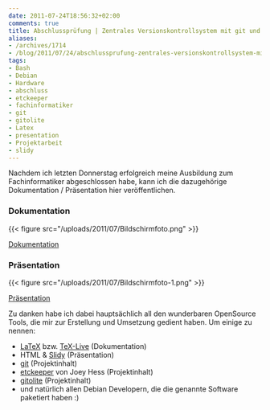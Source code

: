 ```yaml
---
date: 2011-07-24T18:56:32+02:00
comments: true
title: Abschlussprüfung | Zentrales Versionskontrollsystem mit git und etckeeper
aliases:
- /archives/1714
- /blog/2011/07/24/abschlussprufung-zentrales-versionskontrollsystem-mit-git-und-etckeeper
tags:
- Bash
- Debian
- Hardware
- abschluss
- etckeeper
- fachinformatiker
- git
- gitolite
- Latex
- presentation
- Projektarbeit
- slidy
---
```


Nachdem ich letzten Donnerstag erfolgreich meine Ausbildung zum
Fachinformatiker abgeschlossen habe, kann ich die dazugehörige
Dokumentation / Präsentation hier veröffentlichen.

### Dokumentation

{{< figure src="/uploads/2011/07/Bildschirmfoto.png" >}}

[Dokumentation](/uploads/2011/07/documentation.pdf)

### Präsentation

{{< figure src="/uploads/2011/07/Bildschirmfoto-1.png" >}}

[Präsentation](/uploads/2011/07/slide.html)

Zu danken habe ich dabei hauptsächlich all den wunderbaren OpenSource
Tools, die mir zur Erstellung und Umsetzung gedient haben. Um einige zu
nennen:


  * [LaTeX](http://www.latex-project.org/) bzw. [TeX-Live](http://www.tug.org/texlive/) (Dokumentation)
  * HTML & [Slidy](http://www.w3.org/2005/03/slideshow.html) (Präsentation)
  * [git](http://git-scm.com/) (Projektinhalt)
  * [etckeeper](http://kitenet.net/~joey/code/etckeeper/) von Joey Hess (Projektinhalt)
  * [gitolite](https://github.com/sitaramc/gitolite#start) (Projektinhalt)
  * und natürlich allen Debian Developern, die die genannte Software paketiert haben :)

